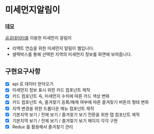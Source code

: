 # 미세먼지알림이

### [데모](https://mini-dust-alret.vercel.app/)

[공공데이터를](https://www.data.go.kr/data/15073861/openapi.do) 이용한 미세먼지 알림이

- 리액트 연습을 위한 미세먼지 알림이 웹입니다.
- 셀렉박스를 통해 선택한 지역의 미세먼지 정보를 화면에 보여줍니다.

## 구현요구사항

- [x] api 로 데이터 받아오기
- [x] 미세먼지 정보 표시 위한 카드 컴포넌트 제작
- [x] 카드 컴포넌트 속, 미세먼지 수치에 따른 카드 색상 변화
- [x] 카드 컴포넌트 속, 즐겨찾기 등록/해제 여부에 따른 즐겨찾기 버튼의 형태 변화
- [x] 지역 변경을 위한 드롭다운 메뉴 컴포넌트 제작
- [x] 기본지역 보기 / 전체 보기 / 즐겨찾기 보기 전환을 위한 탭 컴포넌트 제작
- [x] 기본지역 보기 / 전체 보기 / 즐겨찾기 보기 페이지 각각 구현
- [x] Redux 를 활용해서 즐겨찾기 관리

